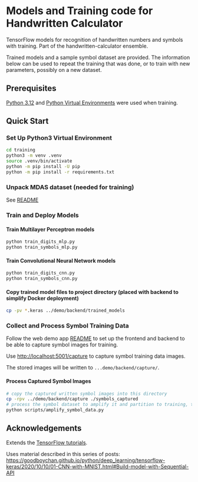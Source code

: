 # Models and Training code for Handwritten Calculator

TensorFlow models for recognition of handwritten numbers and symbols with training. Part of the handwritten-calculator ensemble.

Trained models and a sample symbol dataset are provided. The information below can be used to repeat the training that was done, or to train with new parameters, possibly on a new dataset.

## Prerequisites

[Python 3.12](https://www.python.org/) and [Python Virtual Environments](https://packaging.python.org/en/latest/guides/installing-using-pip-and-virtual-environments/#create-and-use-virtual-environments) were used when training.

## Quick Start

### Set Up Python3 Virtual Environment

```bash
cd training
python3 -m venv .venv
source .venv/bin/activate
python -m pip install -U pip
python -m pip install -r requirements.txt
```

### Unpack MDAS dataset (needed for training)

See [README](../mdas_symbol_dataset/README.md)

### Train and Deploy Models

#### Train Multilayer Perceptron models

```bash
python train_digits_mlp.py
python train_symbols_mlp.py
```

#### Train Convolutional Neural Network models

```bash
python train_digits_cnn.py
python train_symbols_cnn.py
```

#### Copy trained model files to project directory (placed with backend to simplify Docker deployment)

```bash
cp -pv *.keras ../demo/backend/trained_models
```

### Collect and Process Symbol Training Data

Follow the web demo app [README](../demo/README.md) to set up the frontend and backend to be able to capture symbol images for training.

Use <http://localhost:5001/capture> to capture symbol training data images.

The stored images will be written to `...demo/backend/capture/`.

#### Process Captured Symbol Images

```bash
# copy the captured written symbol images into this directory
cp -rpv ../demo/backend/capture ./symbols_captured
# process the symbol dataset to amplify it and partition to training, test, validation
python scripts/amplify_symbol_data.py
```

## Acknowledgements

Extends the [TensorFlow tutorials](https://www.tensorflow.org/tutorials).

Uses material described in this series of posts:
<https://goodboychan.github.io/python/deep_learning/tensorflow-keras/2020/10/10/01-CNN-with-MNIST.html#Build-model-with-Sequential-API>
